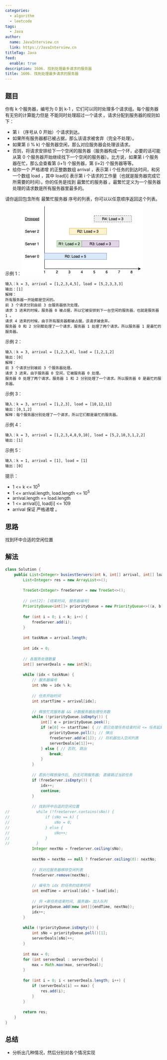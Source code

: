 ```yaml
---
categories: 
  - algorithm
  - leetcode
tags: 
  - Java
author: 
  name: JavaInterview.cn
  link: https://JavaInterview.cn
titleTag: Java
feed: 
  enable: true
description: 1606. 找到处理最多请求的服务器
title: 1606. 找到处理最多请求的服务器
---
```


## 题目

你有 k 个服务器，编号为 0 到 k-1 ，它们可以同时处理多个请求组。每个服务器有无穷的计算能力但是 不能同时处理超过一个请求 。请求分配到服务器的规则如下：

* 第 i （序号从 0 开始）个请求到达。
* 如果所有服务器都已被占据，那么该请求被舍弃（完全不处理）。
* 如果第 (i % k) 个服务器空闲，那么对应服务器会处理该请求。
* 否则，将请求安排给下一个空闲的服务器（服务器构成一个环，必要的话可能从第 0 个服务器开始继续找下一个空闲的服务器）。比方说，如果第 i 个服务器在忙，那么会查看第 (i+1) 个服务器，第 (i+2) 个服务器等等。
* 给你一个 严格递增 的正整数数组 arrival ，表示第 i 个任务的到达时间，和另一个数组 load ，其中 load[i] 表示第 i 个请求的工作量（也就是服务器完成它所需要的时间）。你的任务是找到 最繁忙的服务器 。最繁忙定义为一个服务器处理的请求数是所有服务器里最多的。

请你返回包含所有 最繁忙服务器 序号的列表，你可以以任意顺序返回这个列表。



示例 1：
![load-1.png](../../../media/pictures/leetcode/load-1.png)


    输入：k = 3, arrival = [1,2,3,4,5], load = [5,2,3,3,3]
    输出：[1]
    解释：
    所有服务器一开始都是空闲的。
    前 3 个请求分别由前 3 台服务器依次处理。
    请求 3 进来的时候，服务器 0 被占据，所以它被安排到下一台空闲的服务器，也就是服务器 1 。
    请求 4 进来的时候，由于所有服务器都被占据，该请求被舍弃。
    服务器 0 和 2 分别都处理了一个请求，服务器 1 处理了两个请求。所以服务器 1 是最忙的服务器。
示例 2：

    输入：k = 3, arrival = [1,2,3,4], load = [1,2,1,2]
    输出：[0]
    解释：
    前 3 个请求分别被前 3 个服务器处理。
    请求 3 进来，由于服务器 0 空闲，它被服务器 0 处理。
    服务器 0 处理了两个请求，服务器 1 和 2 分别处理了一个请求。所以服务器 0 是最忙的服务器。
示例 3：

    输入：k = 3, arrival = [1,2,3], load = [10,12,11]
    输出：[0,1,2]
    解释：每个服务器分别处理了一个请求，所以它们都是最忙的服务器。
示例 4：

    输入：k = 3, arrival = [1,2,3,4,8,9,10], load = [5,2,10,3,1,2,2]
    输出：[1]
示例 5：
    
    输入：k = 1, arrival = [1], load = [1]
    输出：[0]


提示：

* 1 <= k <= 10<sup>5</sup>
* 1 <= arrival.length, load.length <= 10<sup>5</sup>
* arrival.length == load.length
* 1 <= arrival[i], load[i] <= 109
* arrival 保证 严格递增 。

## 思路

找到环中合适的空闲位置

## 解法
```java
class Solution {
    public List<Integer> busiestServers(int k, int[] arrival, int[] load) {
        List<Integer> res = new ArrayList<>();

        TreeSet<Integer> freeServer = new TreeSet<>();

        // int[2]: [结束时间, 服务器编号]
        PriorityQueue<int[]> priorityQueue = new PriorityQueue<>((a, b) -> (a[0] - b[0]));

        for (int i = 0; i < k; i++) {
            freeServer.add(i);
        }

        int taskNum = arrival.length;

        int idx = 0;

        // 各服务处理数量
        int[] serverDeals = new int[k];

        while (idx < taskNum) {
            // 服务器编号
            int sNo = idx % k;

            // 任务开始时间
            int startTime = arrival[idx];

            // 释放忙完服务器 && 计数服务器处理任务数
            while (!priorityQueue.isEmpty()) {
                int[] e = priorityQueue.peek();
                if (e[0] <= startTime) { // 若已处理任务结束时间 <= 任务起始时间
                    priorityQueue.poll(); // 弹出
                    freeServer.add(e[1]); // 将机器加入空闲列表
                    serverDeals[e[1]]++;
                } else { // 否则, 跳出
                    break;
                }
            }

            // 若执行释放操作后, 仍无可用服务器; 直接跳过当前任务
            if (freeServer.isEmpty()) {
                idx++;
                continue;
            }

            // 找到环中合适的空闲位置
//            while (!freeServer.contains(sNo)) {
//                if (sNo == k) {
//                    sNo = 0;
//                } else {
//                    sNo++;
//                }
//            }
            Integer nextNo = freeServer.ceiling(sNo);

            nextNo = nextNo == null ? freeServer.ceiling(0): nextNo;
            
            // 将对应服务器移除空闲列表
            freeServer.remove(nextNo);

            // 编号为 idx 的任务的结束时间
            int endTime = arrival[idx] + load[idx];

            // 将 <新任务结束时间, 服务器> 加入队列
            priorityQueue.add(new int[]{endTime, nextNo});
            idx++;
        }

        while (!priorityQueue.isEmpty()) {
            int sNo = priorityQueue.poll()[1];
            serverDeals[sNo]++;
        }

        int max = 0;
        for (int serverDeal : serverDeals) {
            max = Math.max(max, serverDeal);
        }

        for (int i = 0; i < serverDeals.length; i++) {
            if (serverDeals[i] == max) {
                res.add(i);
            }
        }

        return res;
    }
}

```

## 总结

- 分析出几种情况，然后分别对各个情况实现 
